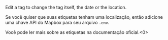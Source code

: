 Edit a tag to change the tag itself, the date or the location.

Se você quiser que suas etiquetas tenham uma localização, então adicione uma chave API do Mapbox para seu arquivo `.env`.

Você pode ler mais sobre as etiquetas na documentação oficial.<0></p>